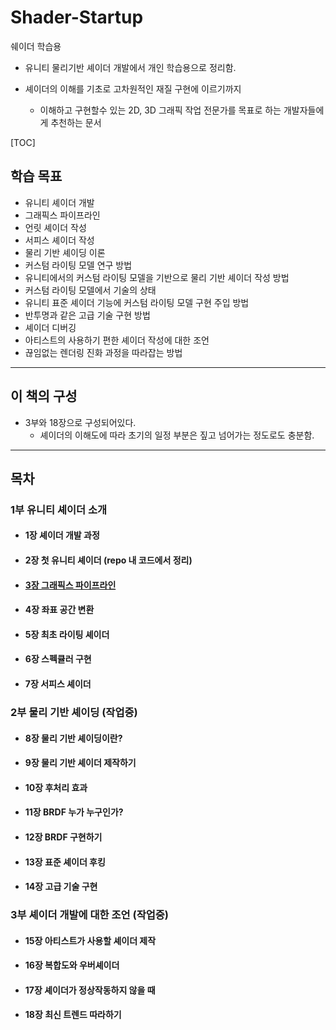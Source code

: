 # Shader-Startup
 쉐이더 학습용



- 유니티 물리기반 셰이더 개발에서 개인 학습용으로 정리함.

- 셰이더의 이해를 기초로 고차원적인 재질 구현에 이르기까지
  - 이해하고 구현할수 있는 2D, 3D 그래픽 작업 전문가를 목표로 하는 개발자들에게 추천하는 문서



[TOC]

## 학습 목표

- 유니티 셰이더 개발
- 그래픽스 파이프라인
- 언릿 셰이더 작성
- 서피스 셰이더 작성
- 물리 기반 셰이딩 이론
- 커스텀 라이팅 모델 연구 방법
- 유니티에서의 커스텀 라이팅 모델을 기반으로 물리 기반 셰이더 작성 방법
- 커스텀 라이팅 모델에서 기술의 상태
- 유니티 표준 셰이더 기능에 커스텀 라이팅 모델 구현 주입 방법
- 반투명과 같은 고급 기술 구현 방법
- 셰이더 디버깅
- 아티스트의 사용하기 편한 셰이더 작성에 대한 조언
- 끊임없는 렌더링 진화 과정을 따라잡는 방법



---

## 이 책의 구성



- 3부와 18장으로 구성되어있다.
  - 셰이더의 이해도에 따라 초기의 일정 부분은 짚고 넘어가는 정도로도 충분함.



---

## 목차



### 1부 유니티 셰이더 소개

- #### 1장 셰이더 개발 과정

- #### 2장 첫 유니티 셰이더 (repo 내 코드에서 정리)

- #### [3장 그래픽스 파이프라인](./Document/3장_그래픽스_파이프라인)

- #### 4장 좌표 공간 변환

- #### 5장 최초 라이팅 셰이더

- #### 6장 스펙큘러 구현

- #### 7장 서피스 셰이더



### 2부 물리 기반 셰이딩 (작업중)

- #### 8장 물리 기반 셰이딩이란?

- #### 9장 물리 기반 셰이더 제작하기

- #### 10장 후처리 효과

- #### 11장 BRDF 누가 누구인가?

- #### 12장 BRDF 구현하기

- #### 13장 표준 셰이더 후킹

- #### 14장 고급 기술 구현



### 3부 셰이더 개발에 대한 조언 (작업중)

- #### 15장 아티스트가 사용할 셰이더 제작

- #### 16장 복합도와 우버셰이더

- #### 17장 셰이더가 정상작동하지 않을 때

- #### 18장 최신 트렌드 따라하기